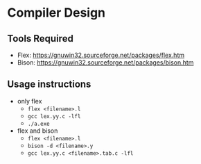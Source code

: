 # Compiler Design

## Tools Required

- Flex: <https://gnuwin32.sourceforge.net/packages/flex.htm>
- Bison: <https://gnuwin32.sourceforge.net/packages/bison.htm>

## Usage instructions

- only flex
  - `flex <filename>.l`
  - `gcc lex.yy.c -lfl`
  - `./a.exe`
- flex and bison
  - `flex <filename>.l`
  - `bison -d <filename>.y`
  - `gcc lex.yy.c <filename>.tab.c -lfl`
